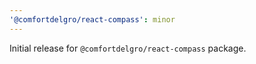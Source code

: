 ```yaml
---
'@comfortdelgro/react-compass': minor
---
```


Initial release for `@comfortdelgro/react-compass` package.
